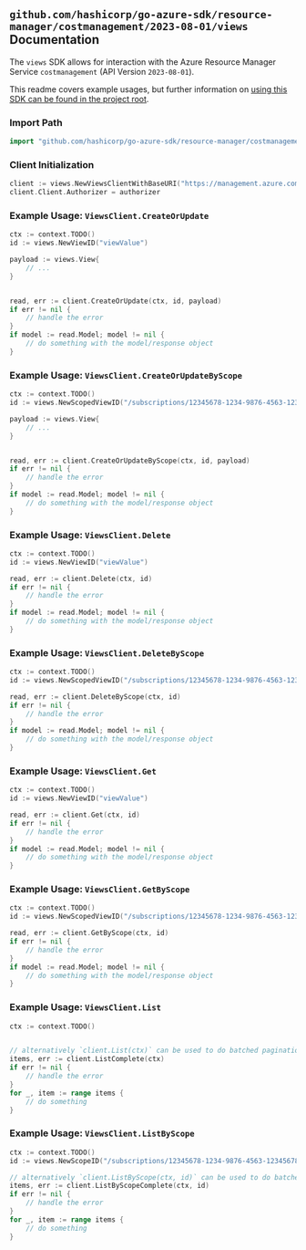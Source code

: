 
## `github.com/hashicorp/go-azure-sdk/resource-manager/costmanagement/2023-08-01/views` Documentation

The `views` SDK allows for interaction with the Azure Resource Manager Service `costmanagement` (API Version `2023-08-01`).

This readme covers example usages, but further information on [using this SDK can be found in the project root](https://github.com/hashicorp/go-azure-sdk/tree/main/docs).

### Import Path

```go
import "github.com/hashicorp/go-azure-sdk/resource-manager/costmanagement/2023-08-01/views"
```


### Client Initialization

```go
client := views.NewViewsClientWithBaseURI("https://management.azure.com")
client.Client.Authorizer = authorizer
```


### Example Usage: `ViewsClient.CreateOrUpdate`

```go
ctx := context.TODO()
id := views.NewViewID("viewValue")

payload := views.View{
	// ...
}


read, err := client.CreateOrUpdate(ctx, id, payload)
if err != nil {
	// handle the error
}
if model := read.Model; model != nil {
	// do something with the model/response object
}
```


### Example Usage: `ViewsClient.CreateOrUpdateByScope`

```go
ctx := context.TODO()
id := views.NewScopedViewID("/subscriptions/12345678-1234-9876-4563-123456789012/resourceGroups/some-resource-group", "viewValue")

payload := views.View{
	// ...
}


read, err := client.CreateOrUpdateByScope(ctx, id, payload)
if err != nil {
	// handle the error
}
if model := read.Model; model != nil {
	// do something with the model/response object
}
```


### Example Usage: `ViewsClient.Delete`

```go
ctx := context.TODO()
id := views.NewViewID("viewValue")

read, err := client.Delete(ctx, id)
if err != nil {
	// handle the error
}
if model := read.Model; model != nil {
	// do something with the model/response object
}
```


### Example Usage: `ViewsClient.DeleteByScope`

```go
ctx := context.TODO()
id := views.NewScopedViewID("/subscriptions/12345678-1234-9876-4563-123456789012/resourceGroups/some-resource-group", "viewValue")

read, err := client.DeleteByScope(ctx, id)
if err != nil {
	// handle the error
}
if model := read.Model; model != nil {
	// do something with the model/response object
}
```


### Example Usage: `ViewsClient.Get`

```go
ctx := context.TODO()
id := views.NewViewID("viewValue")

read, err := client.Get(ctx, id)
if err != nil {
	// handle the error
}
if model := read.Model; model != nil {
	// do something with the model/response object
}
```


### Example Usage: `ViewsClient.GetByScope`

```go
ctx := context.TODO()
id := views.NewScopedViewID("/subscriptions/12345678-1234-9876-4563-123456789012/resourceGroups/some-resource-group", "viewValue")

read, err := client.GetByScope(ctx, id)
if err != nil {
	// handle the error
}
if model := read.Model; model != nil {
	// do something with the model/response object
}
```


### Example Usage: `ViewsClient.List`

```go
ctx := context.TODO()


// alternatively `client.List(ctx)` can be used to do batched pagination
items, err := client.ListComplete(ctx)
if err != nil {
	// handle the error
}
for _, item := range items {
	// do something
}
```


### Example Usage: `ViewsClient.ListByScope`

```go
ctx := context.TODO()
id := views.NewScopeID("/subscriptions/12345678-1234-9876-4563-123456789012/resourceGroups/some-resource-group")

// alternatively `client.ListByScope(ctx, id)` can be used to do batched pagination
items, err := client.ListByScopeComplete(ctx, id)
if err != nil {
	// handle the error
}
for _, item := range items {
	// do something
}
```
